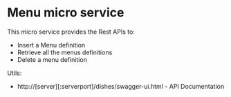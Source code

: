 # Menu micro service

This micro service provides the Rest APIs to:

* Insert a Menu definition
* Retrieve all the menus definitions
* Delete a menu definition

Utils:

* http://[server][:serverport]/dishes/swagger-ui.html - API Documentation